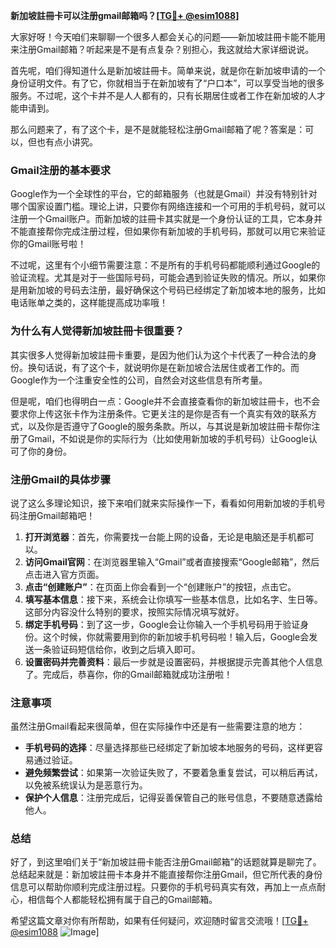 **新加坡註冊卡可以注册gmail邮箱吗？[[TG💪+ @esim1088](https://t.me/s/esim1088)]**

大家好呀！今天咱们来聊聊一个很多人都会关心的问题——新加坡註冊卡能不能用来注册Gmail邮箱？听起来是不是有点复杂？别担心，我这就给大家详细说说。

首先呢，咱们得知道什么是新加坡註冊卡。简单来说，就是你在新加坡申请的一个身份证明文件。有了它，你就相当于在新加坡有了“户口本”，可以享受当地的很多服务。不过呢，这个卡并不是人人都有的，只有长期居住或者工作在新加坡的人才能申请到。

那么问题来了，有了这个卡，是不是就能轻松注册Gmail邮箱了呢？答案是：可以，但也有点小讲究。

### Gmail注册的基本要求

Google作为一个全球性的平台，它的邮箱服务（也就是Gmail）并没有特别针对哪个国家设置门槛。理论上讲，只要你有网络连接和一个可用的手机号码，就可以注册一个Gmail账户。而新加坡的註冊卡其实就是一个身份认证的工具，它本身并不能直接帮你完成注册过程，但如果你有新加坡的手机号码，那就可以用它来验证你的Gmail账号啦！

不过呢，这里有个小细节需要注意：不是所有的手机号码都能顺利通过Google的验证流程。尤其是对于一些国际号码，可能会遇到验证失败的情况。所以，如果你是用新加坡的号码去注册，最好确保这个号码已经绑定了新加坡本地的服务，比如电话账单之类的，这样能提高成功率哦！

### 为什么有人觉得新加坡註冊卡很重要？

其实很多人觉得新加坡註冊卡重要，是因为他们认为这个卡代表了一种合法的身份。换句话说，有了这个卡，就说明你是在新加坡合法居住或者工作的。而Google作为一个注重安全性的公司，自然会对这些信息有所考量。

但是呢，咱们也得明白一点：Google并不会直接查看你的新加坡註冊卡，也不会要求你上传这张卡作为注册条件。它更关注的是你是否有一个真实有效的联系方式，以及你是否遵守了Google的服务条款。所以，与其说是新加坡註冊卡帮你注册了Gmail，不如说是你的实际行为（比如使用新加坡的手机号码）让Google认可了你的身份。

### 注册Gmail的具体步骤

说了这么多理论知识，接下来咱们就来实际操作一下，看看如何用新加坡的手机号码注册Gmail邮箱吧！

1. **打开浏览器**：首先，你需要找一台能上网的设备，无论是电脑还是手机都可以。
2. **访问Gmail官网**：在浏览器里输入“Gmail”或者直接搜索“Google邮箱”，然后点击进入官方页面。
3. **点击“创建账户”**：在页面上你会看到一个“创建账户”的按钮，点击它。
4. **填写基本信息**：接下来，系统会让你填写一些基本信息，比如名字、生日等。这部分内容没什么特别的要求，按照实际情况填写就好。
5. **绑定手机号码**：到了这一步，Google会让你输入一个手机号码用于验证身份。这个时候，你就需要用到你的新加坡手机号码啦！输入后，Google会发送一条验证码短信给你，收到之后填入即可。
6. **设置密码并完善资料**：最后一步就是设置密码，并根据提示完善其他个人信息了。完成后，恭喜你，你的Gmail邮箱就成功注册啦！

### 注意事项

虽然注册Gmail看起来很简单，但在实际操作中还是有一些需要注意的地方：

- **手机号码的选择**：尽量选择那些已经绑定了新加坡本地服务的号码，这样更容易通过验证。
- **避免频繁尝试**：如果第一次验证失败了，不要着急重复尝试，可以稍后再试，以免被系统误认为是恶意行为。
- **保护个人信息**：注册完成后，记得妥善保管自己的账号信息，不要随意透露给他人。

### 总结

好了，到这里咱们关于“新加坡註冊卡能否注册Gmail邮箱”的话题就算是聊完了。总结起来就是：新加坡註冊卡本身并不能直接帮你注册Gmail，但它所代表的身份信息可以帮助你顺利完成注册过程。只要你的手机号码真实有效，再加上一点点耐心，相信每个人都能轻松拥有属于自己的Gmail邮箱。

希望这篇文章对你有所帮助，如果有任何疑问，欢迎随时留言交流哦！[[TG💪+ @esim1088](https://t.me/s/esim1088) ![Image](https://i.postimg.cc/4NQfJmqS/Snipaste-2025-05-13-00-14-12.png)]